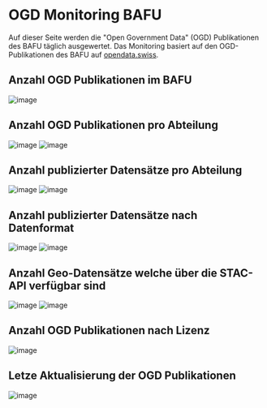# OGD Monitoring BAFU
Auf dieser Seite werden die "Open Government Data" (OGD) Publikationen des BAFU täglich ausgewertet.
Das Monitoring basiert auf den OGD-Publikationen des BAFU auf [opendata.swiss](https://opendata.swiss/de/organization/bundesamt-fur-umwelt-bafu).

## Anzahl OGD Publikationen im BAFU
![image](plots/PackagesBAFULinechart.png)

## Anzahl OGD Publikationen pro Abteilung
![image](plots/PackagesBarchart.png)
![image](plots/PackagesLinechart.png)

## Anzahl publizierter Datensätze pro Abteilung
![image](plots/DatasetsBarchart.png)
![image](plots/DatasetsLinechart.png)

## Anzahl publizierter Datensätze nach Datenformat
![image](plots/FormatssBarchart.png)
![image](plots/FormatssLinechart.png)

## Anzahl Geo-Datensätze welche über die STAC-API verfügbar sind
![image](plots/StacLinechart.png)
![image](plots/StacBarchart.png)

## Anzahl OGD Publikationen nach Lizenz
![image](plots/LizenzLinechart.png)

## Letze Aktualisierung der OGD Publikationen
![image](plots/LastUpdate.png)
